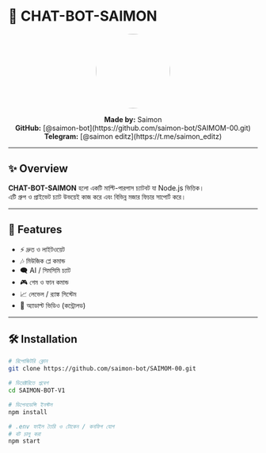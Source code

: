 # 🤖 CHAT-BOT-SAIMON

<p align="center">
  <img src="https://i.imgur.com/pnKR32G.jpeg" width="150" height="150" style="border-radius:50%;">
</p>

<p align="center">
  <strong>Made by:</strong> Saimon<br>
  <strong>GitHub:</strong> [@saimon-bot](https://github.com/saimon-bot/SAIMOM-00.git)<br>
  <strong>Telegram:</strong> [@saimon editz](https://t.me/saimon_editz)
</p>

---

## ✨ Overview
**CHAT-BOT-SAIMON** হলো একটি মাল্টি-পারপাস চ্যাটবট যা Node.js ভিত্তিক।  
এটি গ্রুপ ও প্রাইভেট চ্যাট উভয়েই কাজ করে এবং বিভিন্ন মজার ফিচার সাপোর্ট করে।

---

## 🚀 Features

- ⚡ দ্রুত ও লাইটওয়েট  
- 🎶 মিউজিক প্লে কমান্ড  
- 🗨️ AI / সিমসিমি চ্যাট  
- 🎮 গেম ও ফান কমান্ড  
- 📈 লেভেল / র‍্যাঙ্ক সিস্টেম  
- 🔞 অ্যাডাল্ট ভিডিও (কন্ট্রোলড)  

---

## 🛠 Installation

```bash
# রিপোজিটরি ক্লোন
git clone https://github.com/saimon-bot/SAIMOM-00.git

# ডিরেক্টরিতে প্রবেশ
cd SAIMON-BOT-V1

# ডিপেনডেন্সি ইনস্টল
npm install

# .env ফাইল তৈরি ও টোকেন / কনফিগ যোগ
# বট চালু করা
npm start
